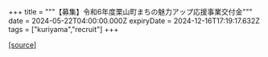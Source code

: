 +++
title = """【募集】令和6年度栗山町まちの魅力アップ応援事業交付金"""
date = 2024-05-22T04:00:00.000Z
expiryDate = 2024-12-16T17:19:17.632Z
tags = ["kuriyama","recruit"]
+++


[[source]](https://www.town.kuriyama.hokkaido.jp/soshiki/31/633.html)
